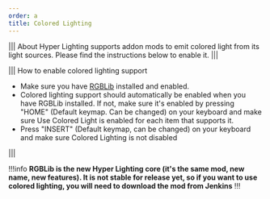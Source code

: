 ```yaml
---
order: a
title: Colored Lighting
---
```

||| About
Hyper Lighting supports addon mods to emit colored light from its light sources. Please find the instructions below to enable it.
|||

||| How to enable colored lighting support

* Make sure you have [RGBLib](https://ci.firstdarkdev.xyz/job/RGBLib/) installed and enabled.
* Colored lighting support should automatically be enabled when you have RGBLib installed. If not, make sure it's enabled by pressing "HOME" (Default keymap. Can be changed) on your keyboard and make sure Use Colored Light is enabled for each item that supports it.
* Press "INSERT" (Default keymap, can be changed) on your keyboard and make sure Colored Lighting is not disabled

|||

!!!info
**RGBLib is the new Hyper Lighting core (it's the same mod, new name, new features). It is not stable for release yet, so if you want to use colored lighting, you will need to download the mod from Jenkins**
!!!

